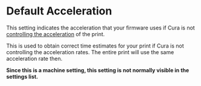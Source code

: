 Default Acceleration
====
This setting indicates the acceleration that your firmware uses if Cura is not [controlling the acceleration](../speed/acceleration_enabled.md) of the print.

This is used to obtain correct time estimates for your print if Cura is not controlling the acceleration rates. The entire print will use the same acceleration rate then.

**Since this is a machine setting, this setting is not normally visible in the settings list.**